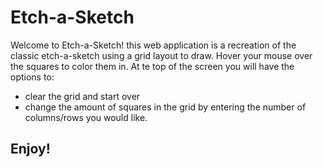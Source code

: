 # Etch-a-Sketch
Welcome to Etch-a-Sketch! this web application is a recreation of the classic etch-a-sketch using a grid layout to draw. Hover your mouse over the squares to color them in. At te top of the screen you will have the options to: 
- clear the grid and start over 
- change the amount of squares in the grid by entering the number of columns/rows you would like. 

## Enjoy!